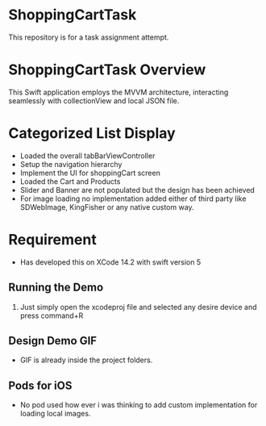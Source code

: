 # ShoppingCartTask
This repository is for a task assignment attempt.
# ShoppingCartTask Overview
This Swift application employs the MVVM architecture, interacting seamlessly with collectionView and local JSON file.

# Categorized List Display
- Loaded the overall tabBarViewController 
- Setup the navigation hierarchy 
- Implement the UI for shoppingCart screen
- Loaded the Cart and Products
- Slider and Banner are not populated but the design has been achieved 
- For image loading no implementation added either of third party like SDWebImage, KingFisher or any native custom way.

# Requirement
- Has developed this on XCode 14.2 with swift version 5

## Running the Demo
1. Just simply open the xcodeproj file and selected any desire device and press command+R 

## Design Demo GIF
- GIF is already inside the project folders.

## Pods for iOS
- No pod used how ever i was thinking to add custom implementation for loading local images.
